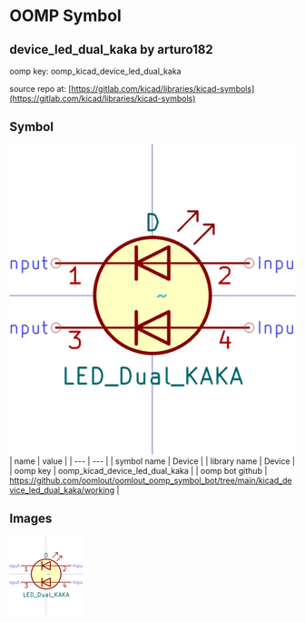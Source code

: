 # OOMP Symbol  
## device_led_dual_kaka  by arturo182  
  
oomp key: oomp_kicad_device_led_dual_kaka  
  
source repo at: [https://gitlab.com/kicad/libraries/kicad-symbols](https://gitlab.com/kicad/libraries/kicad-symbols)  
## Symbol  
  
[![working.png](working_600.png)](working.png)  
| name | value | 
| --- | --- | 
| symbol name | Device | 
| library name | Device | 
| oomp key | oomp_kicad_device_led_dual_kaka | 
| oomp bot github | https://github.com/oomlout/oomlout_oomp_symbol_bot/tree/main/kicad_device_led_dual_kaka/working | 
## Images  
  
[![working.png](working_140.png)](working.png)  
